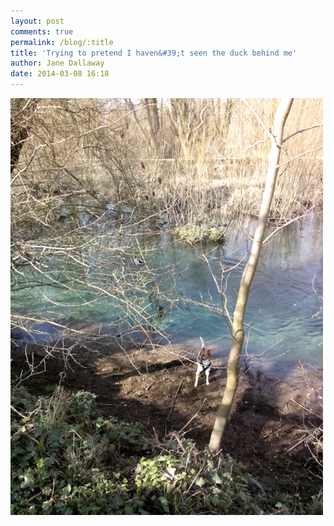 ```yaml
---
layout: post
comments: true
permalink: /blog/:title
title: 'Trying to pretend I haven&#39;t seen the duck behind me'
author: Jane Dallaway
date: 2014-03-08 16:18
---
```


<div><a href="/media/tp_IMG_20140308_125805.jpg"><img src="/media/tp_thumb_IMG_20140308_125805.jpg" width="500" height="667"/></a></div>


  
      
